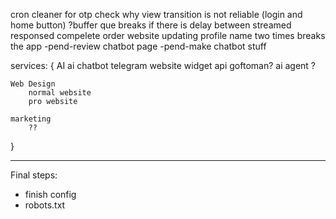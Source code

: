 cron cleaner for otp
check why view transition is not reliable (login and home button)
?buffer que breaks if there is delay between streamed responsed
compelete order website
updating profile name two times breaks the app
-pend-review chatbot page
-pend-make chatbot stuff

services: {
    AI 
        ai chatbot
            telegram
            website widget
            api
            goftoman?
        ai agent
            ?

    Web Design
        normal website 
        pro website

    marketing
        ??
}

***
Final steps:
- finish config
- robots.txt

